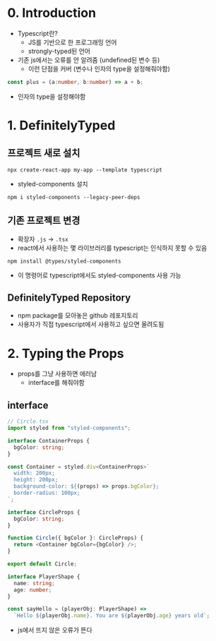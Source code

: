 # 0. Introduction
- Typescript란?
	- JS를 기반으로 한 프로그래밍 언어
	- strongly-typed된 언어
- 기존 js에서는 오류를 안 알려줌 (undefined된 변수 등)
	- 이런 단점을 커버 (변수나 인자의 type을 설정해줘야함)
```typescript
const plus = (a:number, b:number) => a + b;
```
- 인자의 type을 설정해야함
# 1. DefinitelyTyped
## 프로젝트 새로 설치
```
npx create-react-app my-app --template typescript
```
- styled-components 설치
```
npm i styled-components --legacy-peer-deps
```
## 기존 프로젝트 변경
- 확장자 `.js` -> `.tsx`
- react에서 사용하는 몇 라이브러리를 typescript는 인식하지 못할 수 있음
```
npm install @types/styled-components
```
- 이 명령어로 typescript에서도 styled-components 사용 가능
## DefinitelyTyped Repository
- npm package를 모아놓은 github 레포지토리
- 사용자가 직접 typescript에서 사용하고 싶으면 올려도됨
# 2. Typing the Props
- props를 그냥 사용하면 에러남
	- interface를 해줘야함
## interface
```ts
// Circle.tsx
import styled from "styled-components";

interface ContainerProps {
  bgColor: string;
}

const Container = styled.div<ContainerProps>`
  width: 200px;
  height: 200px;
  background-color: ${(props) => props.bgColor};
  border-radius: 100px;
`;

interface CircleProps {
  bgColor: string;
}

function Circle({ bgColor }: CircleProps) {
  return <Container bgColor={bgColor} />;
}

export default Circle;

interface PlayerShape {
  name: string;
  age: number;
}

const sayHello = (playerObj: PlayerShape) =>
  `Hello ${playerObj.name}. You are ${playerObj.age} years old`;

```
- js에서 뜨지 않은 오류가 뜬다